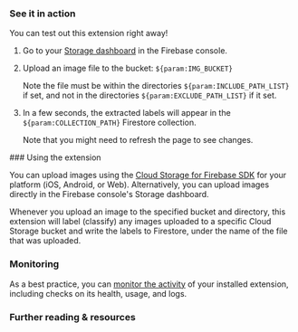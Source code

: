 ### See it in action

You can test out this extension right away!

1.  Go to your [Storage dashboard](https://console.firebase.google.com/project/${param:PROJECT_ID}/storage) in the Firebase console.

1.  Upload an image file to the bucket: `${param:IMG_BUCKET}`
    
    Note the file must be within the directories `${param:INCLUDE_PATH_LIST}` if set, and not in the directories `${param:EXCLUDE_PATH_LIST}` if it set. 

1.  In a few seconds, the extracted labels will appear in the `${param:COLLECTION_PATH}` Firestore collection.

    Note that you might need to refresh the page to see changes.

### Using the extension

You can upload images using the [Cloud Storage for Firebase SDK](https://firebase.google.com/docs/storage/) for your platform (iOS, Android, or Web). Alternatively, you can upload images directly in the Firebase console's Storage dashboard.

Whenever you upload an image to the specified bucket and directory, this extension will label (classify) any images uploaded to a specific Cloud Storage bucket and write the labels to Firestore, under the name of the file that was uploaded.

### Monitoring

As a best practice, you can [monitor the activity](https://firebase.google.com/docs/extensions/manage-installed-extensions#monitor) of your installed extension, including checks on its health, usage, and logs.

### Further reading & resources

